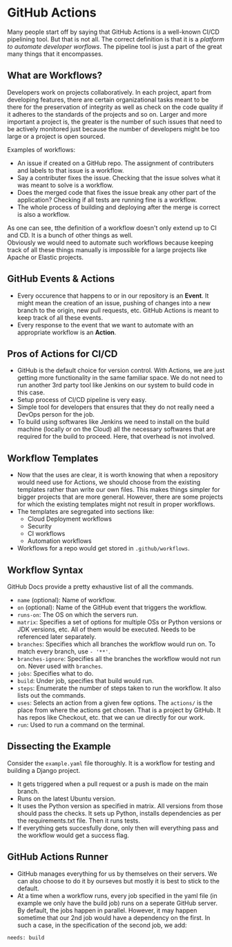 # GitHub Actions

Many people start off by saying that GitHub Actions is a well-known CI/CD pipelining tool. But that is not all. The correct definition is that it is a *platform to automate developer worflows*. The pipeline tool is just a part of the great many things that it encompasses.


## What are Workflows?

Developers work on projects collaboratively. In each project, apart from developing features, there are certain organizational tasks meant to be there for the preservation of integrity as well as check on the code quality if it adheres to the standards of the projects and so on. Larger and more important a project is, the greater is the number of such issues that need to be actively monitored just because the number of developers might be too large or a project is open sourced. <br />

Examples of workflows:
- An issue if created on a GitHub repo. The assignment of contributers and labels to that issue is a workflow.
- Say a contributer fixes the issue. Checking that the issue solves what it was meant to solve is a workflow.
- Does the merged code that fixes the issue break any other part of the application? Checking if all tests are running fine is a workflow.
- The whole process of building and deploying after the merge is correct is also a workflow.

As one can see, tthe definition of a workflow doesn't only extend up to CI and CD. It is a bunch of other things as well. <br />
Obviously we would need to automate such workflows because keeping track of all these things manually is impossible for a large projects like Apache or Elastic projects.


## GitHub Events & Actions

- Every occurence that happens to or in our repository is an **Event**. It might mean the creation of an issue, pushing of changes into a new branch to the origin, new pull requests, etc. GitHub Actions is meant to keep track of all these events.
- Every response to the event that we want to automate with an appropriate workflow is an **Action**.


## Pros of Actions for CI/CD

- GitHub is the default choice for version control. With Actions, we are just getting more functionality in the same familiar space. We do not need to run another 3rd party tool like Jenkins on our system to build code in this case.
- Setup process of CI/CD pipeline is very easy.
- Simple tool for developers that ensures that they do not really need a DevOps person for the job.
- To build using softwares like Jenkins we need to install on the build machine (locally or on the Cloud) all the necessary softwares that are required for the build to proceed. Here, that overhead is not involved.


## Workflow Templates

- Now that the uses are clear, it is worth knowing that when a repository would need use for Actions, we should choose from the existing templates rather than write our own files. This makes things simpler for bigger projects that are more general. However, there are some projects for which the existing templates might not result in proper workflows.
- The templates are segregated into sections like:
    - Cloud Deployment workflows
    - Security
    - CI workflows
    - Automation workflows
- Workflows for a repo would get stored in `.github/workflows`.


## Workflow Syntax

GitHub Docs provide a pretty exhaustive list of all the commands.
- `name` (optional): Name of workflow.
- `on` (optional): Name of the GitHub event that triggers the workflow.
- `runs-on`: The OS on which the servers run.
- `matrix`: Specifies a set of options for multiple OSs or Python versions or JDK versions, etc. All of them would be executed. Needs to be referenced later separately.
- `branches`: Specifies which all branches the workflow would run on. To match every branch, use `- '**'`.
- `branches-ignore`: Specifies all the branches the workflow would not run on. Never used with `branches`.
- `jobs`: Specifies what to do.
- `build`: Under job, specifies that build would run.
- `steps`: Enumerate the number of steps taken to run the workflow. It also lists out the commands.
- `uses`: Selects an action from a given few options. The `actions/` is the place from where the actions get chosen. That is a project by GitHub. It has repos like Checkout, etc. that we can ue directly for our work.
- `run`: Used to run a command on the terminal.


## Dissecting the Example

Consider the `example.yaml` file thoroughly. It is a workflow for testing and building a Django project.
- It gets triggered when a pull request or a push is made on the main branch.
- Runs on the latest Ubuntu version.
- It uses the Python version as specified in matrix. All versions from those should pass the checks. It sets up Python, installs dependencies as per the requirements.txt file. Then it runs tests.
- If everything gets succesfully done, only then will everything pass and the workflow would get a success flag.


## GitHub Actions Runner

- GitHub manages everything for us by themselves on their servers. We can also choose to do it by ourseves but mostly it is best to stick to the default.
- At a time when a workflow runs, every job specified in the yaml file (in example we only have the build job) runs on a seperate GitHub server. By default, the jobs happen in parallel. However, it may happen sometime that our 2nd job would have a dependency on the first. In such a case, in the specification of the second job, we add:
```
needs: build
```